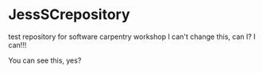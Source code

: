 # JessSCrepository
test repository for software carpentry workshop
I can't change this, can I?
I can!!!

You can see this, yes?
